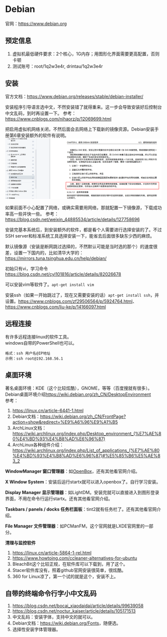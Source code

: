 # Debian

官网：<https://www.debian.org>

## 预定信息
1. 虚拟机最低硬件要求：2个核心，1G内存；用图形化界面需要更高配置，否则卡顿
2. 测试账号：root/1q2w3e4r, drintau/1q2w3e4r


## 安装
官方文档：<https://www.debian.org/releases/stable/debian-installer/>

安装程序引导语言选中文，不然安装错了就得重来。这一步会导致安装好后控制台中文乱码，到时再设置一下。
参考：<https://www.cnblogs.com/nihaorz/p/12069699.html>

把启用虚拟机网络关闭，不然后面会去网络上下载新的镜像资源。Debian安装手册第6章安装额外的软件有说明。
![](../images/Debian安装程序会从网络上下载更新资源条件.png)

如果前面不小心配置了网络，或确实需要用网络，那就配置一下镜像源，下载成功率高一些并快一些。
参考：<https://blog.csdn.net/weixin_44885534/article/details/127758696>

安装完基本系统后，到安装额外的软件，都是看个人需要进行选择安装的了。不过SSH server和标准系统工具选择安装一下，能省去后面很多缺东少西的麻烦。

默认镜像源（安装是断网跳过选择的，不然默认可能是当时选的那个）的速度很差，设置一下国内的，比如清华大学的：<https://mirrors.tuna.tsinghua.edu.cn/help/debian/>

初始只有vi，学习命令 <https://blog.csdn.net/cyl101816/article/details/82026678>

可以安装vim等软件了。`apt-get install vim`

安装ssh（如果一开始跳过了，现在又需要安装的话）`apt-get install ssh`，并设置。<https://www.cnblogs.com/zf29506564/p/5924764.html>、<https://www.cnblogs.com/liu-ke/p/14166097.html>

## 远程连接
有许多远程连接linux的软件工具。  
windows自带的PowerShell也可以。  
```
格式：ssh 用户名@IP地址
示例：ssh root@192.168.56.1
```

## 桌面环境
著名桌面环境：KDE（这个比较炫酷），GNOME，等等（百度搜就有很多）。  
Debian桌面环境介绍<https://wiki.debian.org/zh_CN/DesktopEnvironment>  
参考：
1. <https://linux.cn/article-6441-1.html>
2. Debian文档：<https://wiki.debian.org/zh_CN/FrontPage?action=show&redirect=%E9%A6%96%E9%A1%B5>
3. ArchLinux文档：<https://wiki.archlinux.org/index.php/Desktop_environment_(%E7%AE%80%E4%BD%93%E4%B8%AD%E6%96%87)>
4. ArchLinux各种组件介绍：<https://wiki.archlinux.org/index.php/List_of_applications_(%E7%AE%80%E4%BD%93%E4%B8%AD%E6%96%87)#%E5%85%B6%E5%AE%83_2>

**WindowManager 窗口管理器**：如[OpenBox](https://wiki.debian.org/Openbox)，还有其他看官网介绍。

**X Window System**：安装后运行startx就可以进入openbox了。自行学习安装。

**Display Manager 显示管理器**：如LightDM。安装完就可以直接进入到图形登录界面，不用在命令行运行startx。还有其他看官网介绍。

**Taskbars / panels / docks 任务栏面板**：tint2就有任务栏了。还有其他看官网介绍。

**File Manager 文件管理器**：如PCManFM，这个官网就是LXDE官网里的一部分。

**清理与监控软件**
1. https://linux.cn/article-5864-1-rel.html
2. https://www.howtoing.com/ccleaner-alternatives-for-ubuntu
3. BleachBit这个比较正规，在软件库可以下载到，用了这个。
4. Stacer软件库没有，照着github官网安装很简单，很炫酷。
5. 360 for Linux凉了，第一个试的就是这个，安装不上。

## 自带的终端命令行字小中文乱码
1. <https://blog.csdn.net/bocai_xiaodaidai/article/details/99639058>
2. <https://blog.csdn.net/noctur_kaiser/article/details/105171513>
3. 中文乱码：安装字体，支持中文的就可以。
4. Debian文档：<https://wiki.debian.org/Fonts>，随便选。
5. 选择性安装字体管理器。